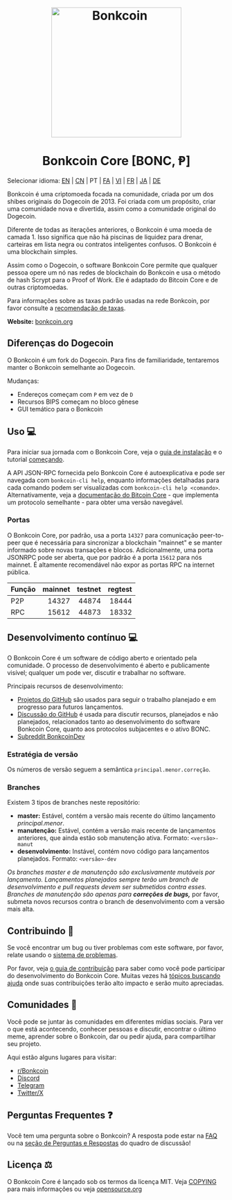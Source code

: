<h1 align="center">
<img src="https://i.imgur.com/DDkfI9i.png" alt="Bonkcoin" width="300"/>
<br/><br/>
Bonkcoin Core [BONC, Ᵽ]
</h1>

Selecionar idioma: [EN](./README.md) | [CN](./README_zh_CN.md) | PT | [FA](./README_fa_IR.md) | [VI](./README_vi_VN.md) | [FR](./README_fr_FR.md) | [JA](./README_ja_JP.md) | [DE](./README_de_DE.md)

Bonkcoin é uma criptomoeda focada na comunidade, criada por um dos shibes originais do Dogecoin de 2013. Foi criada com um propósito, criar uma comunidade nova e divertida, assim como a comunidade original do Dogecoin.

Diferente de todas as iterações anteriores, o Bonkcoin é uma moeda de camada 1. Isso significa que não há piscinas de liquidez para drenar, carteiras em lista negra ou contratos inteligentes confusos. O Bonkcoin é uma blockchain simples.

Assim como o Dogecoin, o software Bonkcoin Core permite que qualquer pessoa opere um nó nas redes de blockchain do Bonkcoin e usa o método de hash Scrypt para o Proof of Work. Ele é adaptado do Bitcoin Core e de outras criptomoedas.

Para informações sobre as taxas padrão usadas na rede Bonkcoin, por favor consulte a [recomendação de taxas](doc/fee-recommendation.md).

**Website:** [bonkcoin.org](https://bonkcoin.org)

## Diferenças do Dogecoin

O Bonkcoin é um fork do Dogecoin. Para fins de familiaridade, tentaremos manter o Bonkcoin semelhante ao Dogecoin.

Mudanças:

* Endereços começam com `P` em vez de `D`
* Recursos BIPS começam no bloco gênese
* GUI temático para o Bonkcoin

## Uso 💻

Para iniciar sua jornada com o Bonkcoin Core, veja o [guia de instalação](INSTALL.md) e o tutorial [começando](doc/getting-started.md).

A API JSON-RPC fornecida pelo Bonkcoin Core é autoexplicativa e pode ser navegada com `bonkcoin-cli help`, enquanto informações detalhadas para cada comando podem ser visualizadas com `bonkcoin-cli help <comando>`. Alternativamente, veja a [documentação do Bitcoin Core](https://developer.bitcoin.org/reference/rpc/) - que implementa um protocolo semelhante - para obter uma versão navegável.

### Portas

O Bonkcoin Core, por padrão, usa a porta `14327` para comunicação peer-to-peer que é necessária para sincronizar a blockchain "mainnet" e se manter informado sobre novas transações e blocos. Adicionalmente, uma porta JSONRPC pode ser aberta, que por padrão é a porta `15612` para nós mainnet. É altamente recomendável não expor as portas RPC na internet pública.

| Função | mainnet | testnet | regtest |
| :------- | ------: | ------: | ------: |
| P2P      |   14327 |   44874 |   18444 |
| RPC      |   15612 |   44873 |   18332 |

## Desenvolvimento contínuo 💻

O Bonkcoin Core é um software de código aberto e orientado pela comunidade. O processo de desenvolvimento é aberto e publicamente visível; qualquer um pode ver, discutir e trabalhar no software.

Principais recursos de desenvolvimento:

* [Projetos do GitHub](https://github.com/bonkcoinppc/bonkcoin/projects) são usados para seguir o trabalho planejado e em progresso para futuros lançamentos.
* [Discussão do GitHub](https://github.com/bonkcoinppc/bonkcoin/discussions) é usada para discutir recursos, planejados e não planejados, relacionados tanto ao desenvolvimento do software Bonkcoin Core, quanto aos protocolos subjacentes e o ativo BONC.
* [Subreddit BonkcoinDev](https://www.reddit.com/r/bonkcoindev/)

### Estratégia de versão
Os números de versão seguem a semântica ```principal.menor.correção```.

### Branches
Existem 3 tipos de branches neste repositório:

- **master:** Estável, contém a versão mais recente do último lançamento *principal.menor*.
- **manutenção:** Estável, contém a versão mais recente de lançamentos anteriores, que ainda estão sob manutenção ativa. Formato: ```<versão>-manut```
- **desenvolvimento:** Instável, contém novo código para lançamentos planejados. Formato: ```<versão>-dev```

*Os branches master e de manutenção são exclusivamente mutáveis por lançamento. Lançamentos planejados sempre terão um branch de desenvolvimento e pull requests devem ser submetidos contra esses. Branches de manutenção são apenas para **correções de bugs,*** por favor, submeta novos recursos contra o branch de desenvolvimento com a versão mais alta.

## Contribuindo 🤝

Se você encontrar um bug ou tiver problemas com este software, por favor, relate usando o [sistema de problemas](https://github.com/bonkcoinppc/bonkcoin/issues/new?assignees=&labels=bug&template=bug_report.md&title=%5Bbug%5D+).

Por favor, veja [o guia de contribuição](CONTRIBUTING.md) para saber como você pode participar do desenvolvimento do Bonkcoin Core. Muitas vezes há [tópicos buscando ajuda](https://github.com/bonkcoinppc/bonkcoin/labels/help%20wanted) onde suas contribuições terão alto impacto e serão muito apreciadas.

## Comunidades 🐸

Você pode se juntar às comunidades em diferentes mídias sociais.
Para ver o que está acontecendo, conhecer pessoas e discutir, encontrar o último meme, aprender sobre o Bonkcoin, dar ou pedir ajuda, para compartilhar seu projeto.

Aqui estão alguns lugares para visitar:

* [r/Bonkcoin](https://www.reddit.com/r/bonkcoin/)
* [Discord](https://bonkcoin.org/discord)
* [Telegram](https://t.me/BonkcoinGroup)
* [Twitter/X](https://twitter.com/BonkcoinNetwork)

## Perguntas Frequentes ❓

Você tem uma pergunta sobre o Bonkcoin? A resposta pode estar na [FAQ](doc/FAQ.md) ou na [seção de Perguntas e Respostas](https://github.com/bonkcoinppc/bonkcoin/discussions/categories/q-a) do quadro de discussão!

## Licença ⚖️
O Bonkcoin Core é lançado sob os termos da licença MIT. Veja
[COPYING](COPYING) para mais informações ou veja
[opensource.org](https://opensource.org/licenses/MIT)
